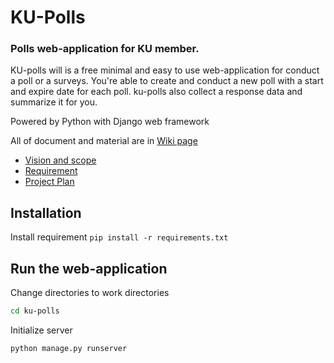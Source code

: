 # KU-Polls
### Polls web-application for KU member.

KU-polls will is a free minimal and easy to use web-application for conduct a poll or a surveys. You're able to create and conduct a new poll with a start and expire date for each poll. ku-polls also collect a response data and summarize it for you.

Powered by Python with Django web framework

All of document and material are in  [Wiki page](https://github.com/opxz7148/ku-polls/wiki/home)
* [Vision and scope](https://github.com/opxz7148/ku-polls/wiki/Vision-and-Scope)
* [Requirement](https://github.com/opxz7148/ku-polls/wiki/Requirement)
* [Project Plan](https://github.com/opxz7148/ku-polls/wiki/Vision-and-Scope)

## Installation
Install requirement
`pip install -r requirements.txt`

## Run the web-application
Change directories to work directories
```bash
cd ku-polls
```
Initialize server
```bash
python manage.py runserver
```